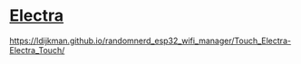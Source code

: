 # [Electra](https://ldijkman.github.io/randomnerd_esp32_wifi_manager/Touch_Electra-Electra_Touch/)

<a ref="">https://ldijkman.github.io/randomnerd_esp32_wifi_manager/Touch_Electra-Electra_Touch/</a><br>
